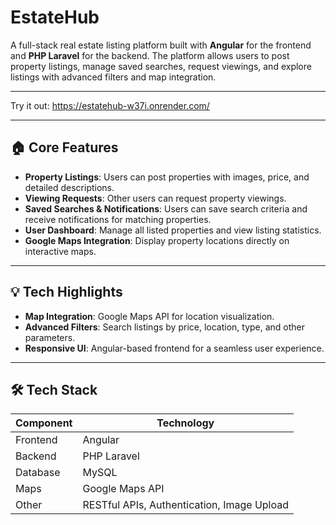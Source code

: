 # EstateHub

A full-stack real estate listing platform built with **Angular** for the frontend and **PHP Laravel** for the backend. The platform allows users to post property listings, manage saved searches, request viewings, and explore listings with advanced filters and map integration.

---

Try it out: https://estatehub-w37i.onrender.com/

---

## 🏠 Core Features

- **Property Listings**: Users can post properties with images, price, and detailed descriptions.
- **Viewing Requests**: Other users can request property viewings.
- **Saved Searches & Notifications**: Users can save search criteria and receive notifications for matching properties.
- **User Dashboard**: Manage all listed properties and view listing statistics.
- **Google Maps Integration**: Display property locations directly on interactive maps.

---

## 💡 Tech Highlights

- **Map Integration**: Google Maps API for location visualization.
- **Advanced Filters**: Search listings by price, location, type, and other parameters.
- **Responsive UI**: Angular-based frontend for a seamless user experience.

---

## 🛠️ Tech Stack

| Component       | Technology         |
|-----------------|--------------------|
| Frontend        | Angular            |
| Backend         | PHP Laravel        |
| Database        | MySQL              |
| Maps            | Google Maps API    |
| Other           | RESTful APIs, Authentication, Image Upload |

